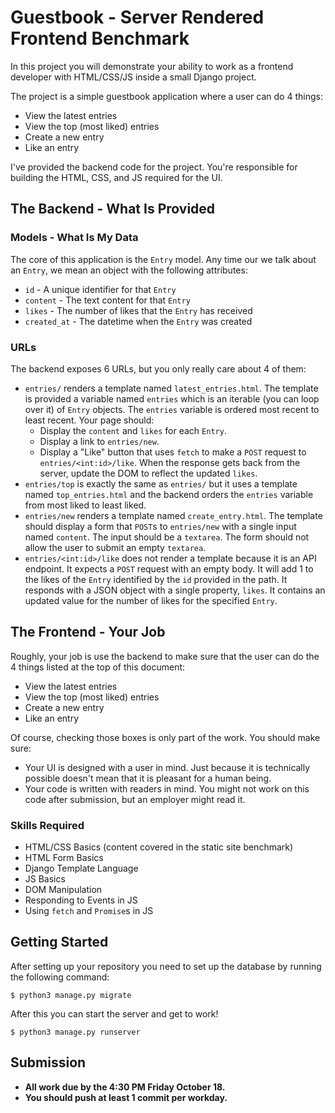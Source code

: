 # Guestbook - Server Rendered Frontend Benchmark

In this project you will demonstrate your ability to work as a frontend
developer with HTML/CSS/JS inside a small Django project.

The project is a simple guestbook application where a user can do 4 things:

- View the latest entries
- View the top (most liked) entries
- Create a new entry
- Like an entry

I've provided the backend code for the project. You're responsible
for building the HTML, CSS, and JS required for the UI.

## The Backend - What Is Provided

### Models - What Is My Data

The core of this application is the `Entry` model. Any time our we talk about
an `Entry`, we mean an object with the following attributes:

- `id` - A unique identifier for that `Entry`
- `content` - The text content for that `Entry`
- `likes` - The number of likes that the `Entry` has received
- `created_at` - The datetime when the `Entry` was created

### URLs

The backend exposes 6 URLs, but you only really care about 4 of them:

- `entries/` renders a template named `latest_entries.html`. The template
  is provided a variable named `entries` which is an iterable (you can loop
  over it) of `Entry` objects. The `entries` variable is ordered most recent
  to least recent. Your page should:
  - Display the `content` and `likes` for each `Entry`.
  - Display a link to `entries/new`.
  - Display a "Like" button that uses `fetch` to make a `POST` request to
    `entries/<int:id>/like`. When the response gets back from the server,
    update the DOM to reflect the updated `likes`.
- `entries/top` is exactly the same as `entries/` but it uses a template named
  `top_entries.html` and the backend orders the `entries` variable from most
  liked to least liked.
- `entries/new` renders a template named `create_entry.html`. The template
  should display a form that `POST`s to `entries/new` with a single input
  named `content`. The input should be a `textarea`. The form should not allow
  the user to submit an empty `textarea`.
- `entries/<int:id>/like` does not render a template because it is an API
  endpoint. It expects a `POST` request with an empty body. It will add 1
  to the likes of the `Entry` identified by the `id` provided in the path.
  It responds with a JSON object with a single property, `likes`. It contains
  an updated value for the number of likes for the specified `Entry`.

## The Frontend - Your Job

Roughly, your job is use the backend to make sure that the user can do the
4 things listed at the top of this document:

- View the latest entries
- View the top (most liked) entries
- Create a new entry
- Like an entry

Of course, checking those boxes is only part of the work. You should make
sure:

- Your UI is designed with a user in mind. Just because it is technically
  possible doesn't mean that it is pleasant for a human being.
- Your code is written with readers in mind. You might not work on this code
  after submission, but an employer might read it.

### Skills Required

- HTML/CSS Basics (content covered in the static site benchmark)
- HTML Form Basics
- Django Template Language
- JS Basics
- DOM Manipulation
- Responding to Events in JS
- Using `fetch` and `Promise`s in JS

## Getting Started

After setting up your repository you need to set up the database by running
the following command:

    $ python3 manage.py migrate

After this you can start the server and get to work!

    $ python3 manage.py runserver

## Submission

- **All work due by the 4:30 PM Friday October 18.**
- **You should push at least 1 commit per workday.**
